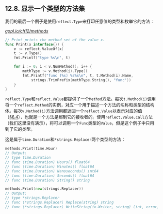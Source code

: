 ## 12.8. 显示一个类型的方法集

我们的最后一个例子是使用`reflect.Type`来打印任意值的类型和枚举它的方法：

<u><i>gopl.io/ch12/methods</i></u>
```Go
// Print prints the method set of the value x.
func Print(x interface{}) {
	v := reflect.ValueOf(x)
	t := v.Type()
	fmt.Printf("type %s\n", t)

	for i := 0; i < v.NumMethod(); i++ {
		methType := v.Method(i).Type()
		fmt.Printf("func (%s) %s%s\n", t, t.Method(i).Name,
			strings.TrimPrefix(methType.String(), "func"))
	}
}
```

`reflect.Type`和`reflect.Value`都提供了一个`Method`方法。每次`t.Method(i)`调用将一个`reflect.Method`的实例，对应一个用于描述一个方法的名称和类型的结构体。每次`v.Method(i)`方法调用都返回一个`reflect.Value`以表示对应的值（[§6.4](6.4.%20方法值和方法表达式)），也就是一个方法是绑到它的接收者的。使用`reflect.Value.Call`方法（我们这里没有演示），将可以调用一个`Func`类型的`Value`，但是这个例子中只用到了它的类型。

这是属于`time.Duration`和`*strings.Replacer`两个类型的方法：

```Go
methods.Print(time.Hour)
// Output:
// type time.Duration
// func (time.Duration) Hours() float64
// func (time.Duration) Minutes() float64
// func (time.Duration) Nanoseconds() int64
// func (time.Duration) Seconds() float64
// func (time.Duration) String() string

methods.Print(new(strings.Replacer))
// Output:
// type *strings.Replacer
// func (*strings.Replacer) Replace(string) string
// func (*strings.Replacer) WriteString(io.Writer, string) (int, error)
```
